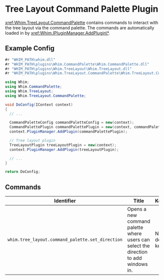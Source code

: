 # Tree Layout Command Palette Plugin

<xref:Whim.TreeLayout.CommandPalette> contains commands to interact with the tree layout via the command palette. The commands are automatically loaded in by <xref:Whim.IPluginManager.AddPlugin\*>.

## Example Config

```csharp
#r "WHIM_PATH\whim.dll"
#r "WHIM_PATH\plugins\Whim.CommandPalette\Whim.CommandPalette.dll"
#r "WHIM_PATH\plugins\Whim.TreeLayout\Whim.TreeLayout.dll"
#r "WHIM_PATH\plugins\Whim.TreeLayout.CommandPalette\Whim.TreeLayout.CommandPalette.dll"

using Whim;
using Whim.CommandPalette;
using Whim.TreeLayout;
using Whim.TreeLayout.CommandPalette;

void DoConfig(IContext context)
{
  // ...

  CommandPaletteConfig commandPaletteConfig = new(context);
  CommandPalettePlugin commandPalettePlugin = new(context, commandPaletteConfig);
  context.PluginManager.AddPlugin(commandPalettePlugin);

  // Tree layout plugin
  TreeLayoutPlugin treeLayoutPlugin = new(context);
  context.PluginManager.AddPlugin(treeLayoutPlugin);

  // ...
}

return DoConfig;
```

## Commands

| Identifier                                       | Title                                                                               | Keybind            |
| ------------------------------------------------ | ----------------------------------------------------------------------------------- | ------------------ |
| `whim.tree_layout.command_palette.set_direction` | Opens a new command palette where users can select the direction to add windows in. | No default keybind |
